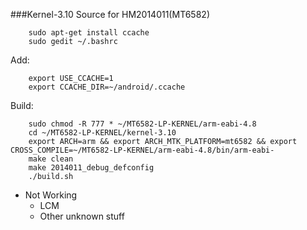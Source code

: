 ###Kernel-3.10 Source for HM2014011(MT6582) 

		sudo apt-get install ccache
		sudo gedit ~/.bashrc
Add:

		export USE_CCACHE=1
		export CCACHE_DIR=~/android/.ccache

Build:

		sudo chmod -R 777 * ~/MT6582-LP-KERNEL/arm-eabi-4.8
		cd ~/MT6582-LP-KERNEL/kernel-3.10
		export ARCH=arm && export ARCH_MTK_PLATFORM=mt6582 && export CROSS_COMPILE=~/MT6582-LP-KERNEL/arm-eabi-4.8/bin/arm-eabi-
		make clean
		make 2014011_debug_defconfig
		./build.sh

* Not Working
  * LCM
  * Other unknown stuff


